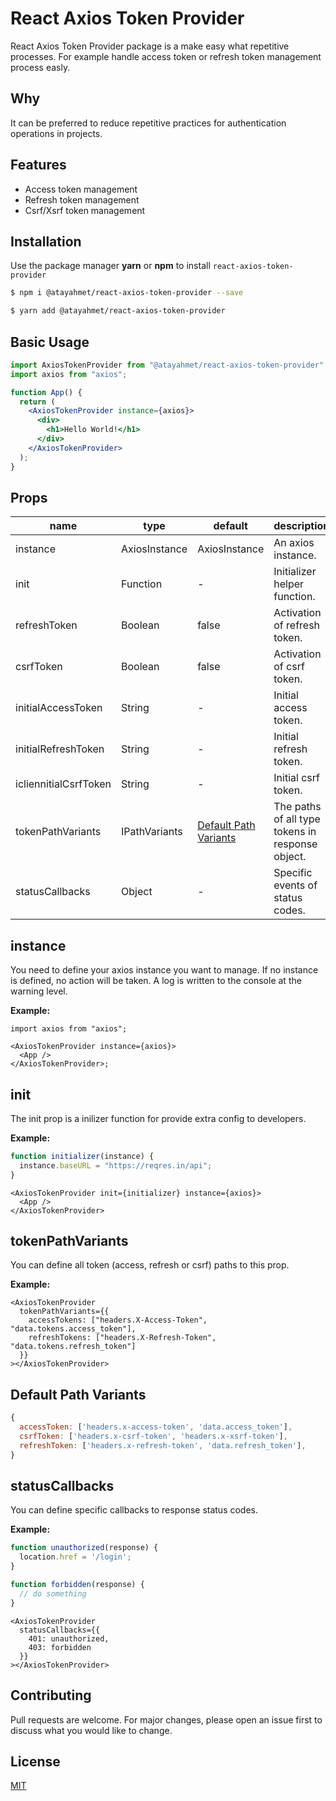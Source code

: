 # React Axios Token Provider

React Axios Token Provider package is a make easy what repetitive processes. For example handle access token or refresh token management process easly.

## Why

It can be preferred to reduce repetitive practices for authentication operations in projects.

## Features

- Access token management
- Refresh token management
- Csrf/Xsrf token management

## Installation

Use the package manager **yarn** or **npm** to install `react-axios-token-provider`

```sh
$ npm i @atayahmet/react-axios-token-provider --save
```

```sh
$ yarn add @atayahmet/react-axios-token-provider
```

## Basic Usage

```jsx
import AxiosTokenProvider from "@atayahmet/react-axios-token-provider";
import axios from "axios";

function App() {
  return (
    <AxiosTokenProvider instance={axios}>
      <div>
        <h1>Hello World!</h1>
      </div>
    </AxiosTokenProvider>
  );
}
```

## Props

| name                | type          | default                                         | description                                      |
| ------------------- | ------------- | ----------------------------------------------- | ------------------------------------------------ |
| instance            | AxiosInstance | AxiosInstance                                   | An axios instance.                               |
| init                | Function      | -                                               | Initializer helper function.                     |
| refreshToken        | Boolean       | false                                           | Activation of refresh token.                     |
| csrfToken           | Boolean       | false                                           | Activation of csrf token.                        |
| initialAccessToken  | String        | -                                               | Initial access token.                            |
| initialRefreshToken | String        | -                                               | Initial refresh token.                           |
| icliennitialCsrfToken    | String        | -                                               | Initial csrf token.                              |
| tokenPathVariants   | IPathVariants | [Default Path Variants](#default-path-variants) | The paths of all type tokens in response object. |
| statusCallbacks     | Object        | -                                               | Specific events of status codes.                 |

## instance

You need to define your axios instance you want to manage. If no instance is defined, no action will be taken. A log is written to the console at the warning level.

**Example:**

```tsx
import axios from "axios";

<AxiosTokenProvider instance={axios}>
  <App />
</AxiosTokenProvider>;
```

## init

The init prop is a inilizer function for provide extra config to developers.

**Example:**

```js
function initializer(instance) {
  instance.baseURL = "https://reqres.in/api";
}
```

```tsx
<AxiosTokenProvider init={initializer} instance={axios}>
  <App />
</AxiosTokenProvider>
```

## tokenPathVariants

You can define all token (access, refresh or csrf) paths to this prop.

**Example:**

```tsx
<AxiosTokenProvider
  tokenPathVariants={{
    accessTokens: ["headers.X-Access-Token", "data.tokens.access_token"],
    refreshTokens: ["headers.X-Refresh-Token", "data.tokens.refresh_token"]
  }}
></AxiosTokenProvider>
```

## Default Path Variants

```js
{
  accessToken: ['headers.x-access-token', 'data.access_token'],
  csrfToken: ['headers.x-csrf-token', 'headers.x-xsrf-token'],
  refreshToken: ['headers.x-refresh-token', 'data.refresh_token'],
}
```

## statusCallbacks

You can define specific callbacks to response status codes.

**Example:**

```js
function unauthorized(response) {
  location.href = '/login';
}

function forbidden(response) {
  // do something
}
```

```tsx
<AxiosTokenProvider
  statusCallbacks={{
    401: unauthorized,
    403: forbidden
  }}
></AxiosTokenProvider>
```


## Contributing
Pull requests are welcome. For major changes, please open an issue first to discuss what you would like to change.

## License
[MIT](https://choosealicense.com/licenses/mit/)
